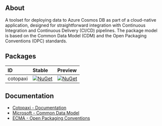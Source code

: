 ## About

A toolset for deploying data to Azure Cosmos DB as part of a cloud-native application, designed for straightforward integration with Continuous Integration and Continuous Delivery (CI/CD) pipelines. The package model is based on the Common Data Model (CDM) and the Open Packaging Conventions (OPC) standards.

## Packages

|ID|Stable|Preview|
|:-|:-|:-|
|cotopaxi|[![NuGet](https://img.shields.io/nuget/v/cotopaxi?style=flat-square)](https://nuget.org/packages/cotopaxi)|[![NuGet](https://img.shields.io/nuget/vpre/cotopaxi?style=flat-square)](https://nuget.org/packages/cotopaxi)|

## Documentation

- [Cotopaxi - Documentation](https://alexanderkozlenko.github.io/cotopaxi)
- [Microsoft - Common Data Model](https://learn.microsoft.com/en-us/common-data-model)
- [ECMA - Open Packaging Conventions](https://ecma-international.org/publications-and-standards/standards/ecma-376)

